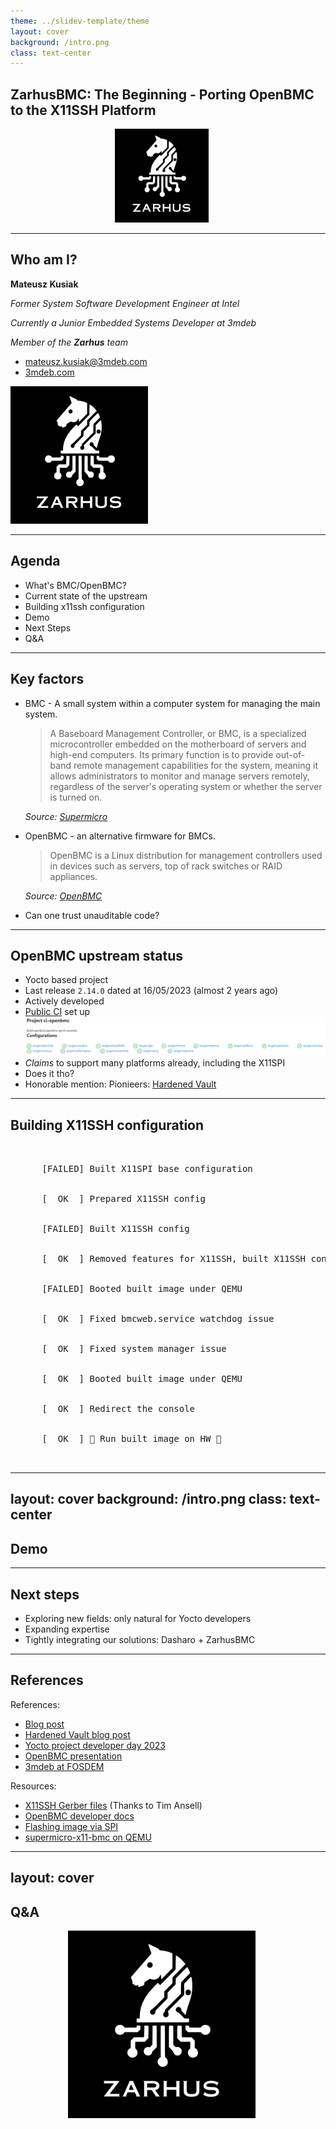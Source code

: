 ```yaml
---
theme: ../slidev-template/theme
layout: cover
background: /intro.png
class: text-center
---
```


## ZarhusBMC: The Beginning - Porting OpenBMC to the X11SSH Platform

<center>
    <img src="/../img/zarhus_logo.png" width="150px"
         style="margin-left:-20px;filter: invert(1);">
</center>

---

## Who am I?

<div class="grid grid-cols-2 gap-8">

<div>

**Mateusz Kusiak**

_Former System Software Development Engineer at Intel_

_Currently a Junior Embedded Systems Developer at 3mdeb_

_Member of the **Zarhus** team_

- <mateusz.kusiak@3mdeb.com>
- [3mdeb.com](https://3mdeb.com)

</div>

<div class="flex justify-center items-center">
  <img src="/../img/zarhus_logo.png" height="220px" style="filter: invert(1)"/>
</div>

</div>

<!--
Key points to make:
* Used to develop Intel VROC,as a part of the job developed mdadm
* Newest member of Zarhus team
-->

---

## Agenda

<v-clicks>

- What's BMC/OpenBMC?
- Current state of the upstream
- Building x11ssh configuration
- Demo
- Next Steps
- Q&A

</v-clicks>

---

## Key factors

<v-clicks>

- BMC - A small system within a computer system for managing the main system.
    > A Baseboard Management Controller, or BMC, is a specialized
    microcontroller embedded on the motherboard of servers and high-end
    computers. Its primary function is to provide out-of-band remote management
    capabilities for the system, meaning it allows administrators to monitor and
    manage servers remotely, regardless of the server's operating system or
    whether the server is turned on.

    _Source: [Supermicro](https://www.supermicro.com/en/glossary/baseboard-management-controller)_
- OpenBMC - an alternative firmware for BMCs.
    > OpenBMC is a Linux distribution for management controllers used in devices
    such as servers, top of rack switches or RAID appliances.

    _Source: [OpenBMC](https://github.com/openbmc/openbmc)_
- Can one trust unauditable code?

</v-clicks>

<!--
Key points to make:
* BMC
  * Let's get up to speed on BMCs
  * Came up with the definition myself.
  * [DO THE ANALOGY TO TWO SYSTEMS ON A SINGLE MOTHERBOARD]
  * It's kinda ironic I quoted the definition from the ventor whose firmware
  we'll be replacing.
  * The BMC does not have to be a microcontroller, it much be much proper to
  replace "microcontroller" with SoC
  * Make analogy to more advanced, and tightly integrated KVM.
* OpenBMC:
  * Various components have various licenses: GPL, Apache, MIT
  * Publicly available code
  * Features:
   * Remote Management and Monitoring (Power control, health monitoring)
   * KVM (Keyboard, Video, Mouse) and Serial over IP
   * System Firmware updates
   * etc.
   * After all, the auditability of the code.
* Unauditable code:
  * Stock firmware are:
    * black boxes, no one knows what's running inside.
    * might be a security vulnerable.
    * might not get patched when support ends.
    * might require subscription or  additional license to run, despite hardware
    being there
  * OpenBMC:
    * give control of your machine back to you,
    * is auditable,
    * can be kept up to date,
    * free as in free will.
-->

---

## OpenBMC upstream status

<v-clicks>

- Yocto based project
- Last release `2.14.0` dated at 16/05/2023 (almost 2 years ago)
- Actively developed
- [Public CI](https://jenkins.openbmc.org/job/ci-openbmc/) set up
    ![OpenBMC CI](/../img/openbmc_ci.png)
- _Claims_ to support many platforms already, including the X11SPI
- Does it tho?
- Honorable mention: Pionieers:
[Hardened Vault](https://hardenedvault.net/blog/2024-03-15-openbmc-x11ssh-port/)

</v-clicks>

<!--
Key points to make:
* Only some of the targets/platforms are being CI tested.
* The folks at OpenBMC have a different definition of "supported".
If a platform is not regularly tested in CI, you can't be certain that it
actually works, thus it's hard to call it supported.
* That indeed was an issue, but I'll talk about on the next slide.
* HardenedVault were first to run run OpenBMC on x11ssh on a real hardware.
* I learned very late in development about their blogpost, but thanks to them
figuring out console redirection was a breeze.
-->

---

## Building X11SSH configuration

<!-- markdownlint-disable MD013 -->

<pre class="font-mono bg-black text-white rounded max-w-full max-h-[45vh] text-sm leading-none">
  <v-clicks>
    <span>
      [<span class="text-red-500 font-bold">FAILED</span>] Built X11SPI base configuration
    </span>
    <span>
      [<span class="text-green-400 font-bold">  OK  </span>] Prepared X11SSH config
    </span>
    <span>
      [<span class="text-red-500 font-bold">FAILED</span>] Built X11SSH config
    </span>
    <span>
      [<span class="text-green-400 font-bold">  OK  </span>] Removed features for X11SSH, built X11SSH config
    </span>
    <span>
      [<span class="text-red-500 font-bold">FAILED</span>] Booted built image under QEMU
    </span>
    <span>
      [<span class="text-green-400 font-bold">  OK  </span>] Fixed bmcweb.service watchdog issue
    </span>
    <span>
      [<span class="text-green-400 font-bold">  OK  </span>] Fixed system manager issue
    </span>
    <span>
      [<span class="text-green-400 font-bold">  OK  </span>] Booted built image under QEMU
    </span>
    <span>
      [<span class="text-green-400 font-bold">  OK  </span>] Redirect the console
    </span>
    <span>
      [<span class="text-green-400 font-bold">  OK  </span>] 🎉 Run built image on HW 🎉
    </span>
  </v-clicks>
</pre>

<!-- markdownlint-enable MD013 -->

<!--
Key points to make:
* Attempted to build "supported" X11SPI configuration:
  * Had issues with running out of ram on 12th gen i7 system with 16G of RAM
  * Created a docker container for reproducibility and attempted to build on
  "Builder"
  * Build was failing at one of final steps. The issue squashfs was too big to
  fit within declared flash memory size
* Preparing x11ssh config:
  * Decided not to waste time fixing what should have been a "supported"
  platform configuration
  * Had it easier, we run it a few years ago, but the configuration got OUT of
  DATe. Had x11spi config to compare to.
  * Had to make config up to date and fix deprecated: variables, names, syntax,
  configuration and redo some patches.
* Building x11ssh:
  * faced same error as for x11spi, which was a success
* Removing features:
  * Removed features like: telemetry, devtools, debug and user management
  * Was able to successfully build the image.
* QEMU booting:
  * It was time to check if the image boots under QEMU
  * Flashing to the platform would be dumb at that moment
  * QEMU has support for Aspeed family boards, including AST2400 which the
  x11ssh platform uses.
  * That failed
* bmcweb.service issue:
  * responsible for web-based interface.
  * systemd was complaining about WatchdogSec variable not being set properly.
  * the issue was simple, the code set up the variable named "watchdog timeout
  seconds" while the service file expected just "watchdog timeout".
  * Strange this was merged with upstream, just as if it wasn't tested.
  * That can make one doubt product quality.
  * Worth noting that the service would probably omit that param and start
  anyway but got no way of checking that because the execution was frozen
* System manager issue:
  * major issue, made the execution freeze.
  * Found solution by looking up closed issues on github.
  * The two managers: phosphor-state-manager and x86-power-control cannot be
  embedded into a single image as they are mutually exclusive.
  * Both control low level stuff like power states.
  * Disabling x86-power-control was the solution.
  * The configuration for two managers was inherited from the common layer for
  supermicro platforms, which would mean that x11spi would suffer from the
  same issue (did not test that)
-->

---
layout: cover
background: /intro.png
class: text-center
---

## Demo

---

## Next steps

<v-clicks>

- Exploring new fields: only natural for Yocto developers
- Expanding expertise
- Tightly integrating our solutions: Dasharo + ZarhusBMC

</v-clicks>

<!--
Key points to make:
 * Why do this? How does a custom BMC fit within our ecosystem?
-->

---

## References

References:
- [Blog post](https://blog.3mdeb.com/2025/2025-04-28-zarhusbmc/)
- [Hardened Vault blog post](https://hardenedvault.net/blog/2024-03-15-openbmc-x11ssh-port/)
- [Yocto project developer day 2023](https://www.youtube.com/watch?v=ljQg8dnyhLU)
- [OpenBMC presentation](https://3mdeb.com/events/#_yocto-project-dev-days)
- [3mdeb at FOSDEM](https://fosdem.org/2025/schedule/track/bmc/)

Resources:
- [X11SSH Gerber files](https://github.com/mithro/x11ssh-f-pcb) (Thanks to Tim Ansell)
- [OpenBMC developer docs](https://github.com/openbmc/docs/blob/master/development/README.md)
- [Flashing image via SPI](https://github.com/Keno/bmcnonsense/blob/master/blog/05-flashing3.md)
- [supermicro-x11-bmc on QEMU](https://www.qemu.org/docs/master/system/arm/aspeed.html)

---
layout: cover
---

## Q&A

<!-- markdownlint-disable MD013 -->

<center>
  <img src="/../img/zarhus_logo.png" width="300px" style="margin-left:-20px;filter: invert(1);">
</center>

<!-- markdownlint-enable MD013 -->
